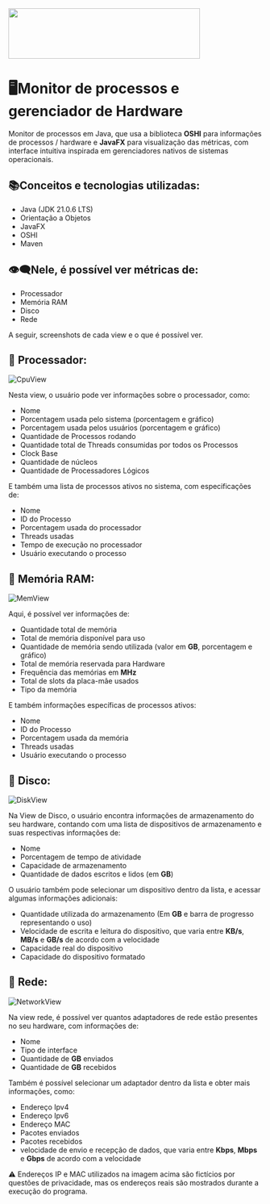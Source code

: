 <img src="https://github.com/user-attachments/assets/e5d216a8-f538-4373-a065-4449fb530631" width=380px height=100px>

# 🖥Monitor de processos e gerenciador de Hardware

Monitor de processos em Java, que usa a biblioteca **OSHI** para informações de 
processos / hardware e **JavaFX** para visualização das métricas, com interface intuitiva 
inspirada em gerenciadores nativos de sistemas operacionais.

## 📚Conceitos e tecnologias utilizadas: 

- Java (JDK 21.0.6 LTS)
- Orientação a Objetos
- JavaFX
- OSHI
- Maven

## 👁‍🗨Nele, é possível ver métricas de:

- Processador
- Memória RAM
- Disco
- Rede

A seguir, screenshots de cada view e o que é possível ver.

## 🧮 Processador: 
![CpuView](https://github.com/user-attachments/assets/53e05398-7725-491f-b3f9-639326787567)

Nesta view, o usuário pode ver informações sobre o processador, como: 

- Nome
- Porcentagem usada pelo sistema (porcentagem e gráfico)
- Porcentagem usada pelos usuários (porcentagem e gráfico)
- Quantidade de Processos rodando
- Quantidade total de Threads consumidas por todos os Processos
- Clock Base
- Quantidade de núcleos
- Quantidade de Processadores Lógicos

E também uma lista de processos ativos no sistema, com especificações de: 

- Nome
- ID do Processo
- Porcentagem usada do processador
- Threads usadas
- Tempo de execução no processador
- Usuário executando o processo

## 💾 Memória RAM:
![MemView](https://github.com/user-attachments/assets/72c6b9d9-1ac8-4736-a7f8-2ac17e0e483b)

Aqui, é possível ver informações de:

- Quantidade total de memória
- Total de memória disponível para uso 
- Quantidade de memória sendo utilizada (valor em **GB**, porcentagem e gráfico)
- Total de memória reservada para Hardware
- Frequência das memórias em **MHz**
- Total de slots da placa-mãe usados
- Tipo da memória

E também informações específicas de processos ativos:

- Nome
- ID do Processo
- Porcentagem usada da memória
- Threads usadas
- Usuário executando o processo

## 📁 Disco: 
![DiskView](https://github.com/user-attachments/assets/e6559dbb-b5bb-45ee-b27b-be86eb28737e)

Na View de Disco, o usuário encontra informações de armazenamento do seu hardware, contando com uma lista de dispositivos de armazenamento e suas respectivas informações de: 

- Nome 
- Porcentagem de tempo de atividade
- Capacidade de armazenamento
- Quantidade de dados escritos e lidos (em **GB**)

O usuário também pode selecionar um dispositivo dentro da lista, e acessar algumas informações adicionais: 

- Quantidade utilizada do armazenamento (Em **GB** e barra de progresso representando o uso)
- Velocidade de escrita e leitura do dispositivo, que varia entre **KB/s**, **MB/s** e **GB/s** de acordo com a velocidade
- Capacidade real do dispositivo
- Capacidade do dispositivo formatado

## 📡 Rede:
![NetworkView](https://github.com/user-attachments/assets/7f3ec197-15b5-4ebf-996b-0e2218b9f746)

Na view rede, é possível ver quantos adaptadores de rede estão presentes no seu hardware, com informações de: 

- Nome
- Tipo de interface
- Quantidade de **GB** enviados
- Quantidade de **GB** recebidos

Também é possível selecionar um adaptador dentro da lista e obter mais informações, como: 

- Endereço Ipv4
- Endereço Ipv6 
- Endereço MAC 
- Pacotes enviados
- Pacotes recebidos
- velocidade de envio e recepção de dados, que varia entre **Kbps**, **Mbps** e **Gbps** de acordo com a velocidade

⚠ Endereços IP e MAC utilizados na imagem acima são fictícios por questões de privacidade, mas os endereços reais são mostrados durante a execução do programa.
